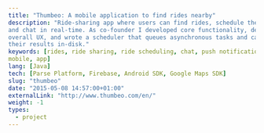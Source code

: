 ```yaml
---
title: "Thumbeo: A mobile application to find rides nearby"
description: "Ride-sharing app where users can find rides, schedule their own,
and chat in real-time. As co-founder I developed core functionality, devised the
overall UX, and wrote a scheduler that queues asynchronous tasks and caches
their results in-disk."
keywords: [rides, ride sharing, ride scheduling, chat, push notification,
mobile, app]
lang: [Java]
tech: [Parse Platform, Firebase, Android SDK, Google Maps SDK]
slug: "thumbeo"
date: "2015-05-08 14:57:00+01:00"
externalLink: "http://www.thumbeo.com/en/"
weight: -1
types:
  - project
---
```

